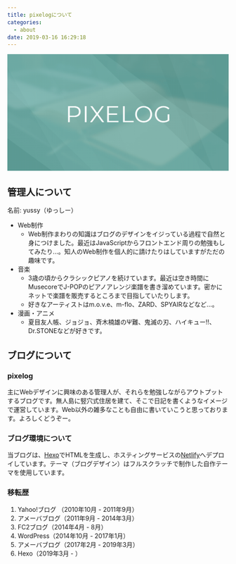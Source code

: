 ```yaml
---
title: pixelogについて
categories:
  - about
date: 2019-03-16 16:29:18
---
```


![pixelog](/img/pixelog.png)

## 管理人について

名前: yussy（ゆっしー）  


- Web制作
  - Web制作まわりの知識はブログのデザインをイジっている過程で自然と身につけました。最近はJavaScriptからフロントエンド周りの勉強もしてみたり...。知人のWeb制作を個人的に請けたりはしていますがただの趣味です。
- 音楽
  - 3歳の頃からクラシックピアノを続けています。最近は空き時間にMusecoreでJ-POPのピアノアレンジ楽譜を書き溜めています。密かにネットで楽譜を販売するところまで目指していたりします。
  - 好きなアーティストはm.o.v.e、m-flo、ZARD、SPYAIRなどなど...。
- 漫画・アニメ
  - 夏目友人帳、ジョジョ、斉木楠雄のΨ難、鬼滅の刃、ハイキュー!!、Dr.STONEなどが好きです。


## ブログについて

### pixelog

主にWebデザインに興味のある管理人が、それらを勉強しながらアウトプットするブログです。無人島に竪穴式住居を建て、そこで日記を書くようなイメージで運営しています。Web以外の雑多なことも自由に書いていこうと思っております。よろしくどうぞー。


### ブログ環境について

当ブログは、[Hexo](https://hexo.io/)でHTMLを生成し、ホスティングサービスの[Netlify](https://www.netlify.com/)へデプロイしています。テーマ（ブログデザイン）はフルスクラッチで制作した自作テーマを使用しています。

### 移転歴

1. Yahoo!ブログ （2010年10月 - 2011年9月）
2. アメーバブログ（2011年9月 - 2014年3月）
3. FC2ブログ（2014年4月 - 8月）
4. WordPress（2014年10月 - 2017年1月）
5. アメーバブログ（2017年2月 - 2019年3月）
6. Hexo（2019年3月 - ）
